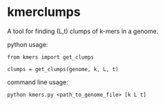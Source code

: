 kmerclumps
==========

A tool for finding (L,t) clumps of k-mers in a genome.

python usage:

    from kmers import get_clumps

    clumps = get_clumps(genome, k, L, t)

command line usage:

    python kmers.py <path_to_genome_file> [k L t]
